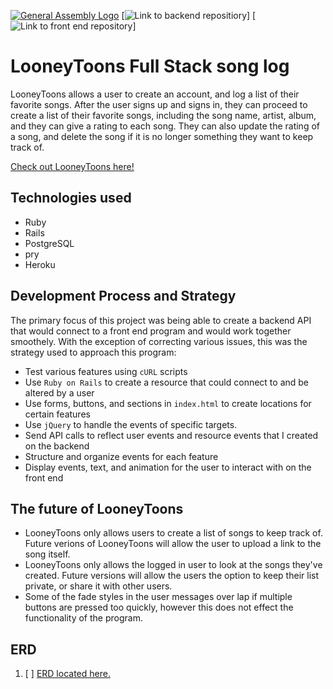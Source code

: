[![General Assembly Logo](https://camo.githubusercontent.com/1a91b05b8f4d44b5bbfb83abac2b0996d8e26c92/687474703a2f2f692e696d6775722e636f6d2f6b6538555354712e706e67)](https://generalassemb.ly/education/web-development-immersive)
[![Link to backend repositiory](https://git.heroku.com/mysterious-savannah-18675.git)]
[![Link to front end repository](https://github.com/MaxxKowalik/song-share-browser)]


# LooneyToons Full Stack song log

LooneyToons allows a user to create an account, and log a list of their favorite songs.
After the user signs up and signs in, they can proceed to create a list of their favorite
songs, including the song name, artist, album, and they can give a rating to each song.
They can also update the rating of a song, and delete the song if it is no longer something
they want to keep track of.

[Check out LooneyToons here!](https://maxxkowalik.github.io/song-share-browser/)

## Technologies used

- Ruby
- Rails
- PostgreSQL
- pry
- Heroku

## Development Process and Strategy

The primary focus of this project was being able to create a backend API that would connect to a front end program and would work together smoothely. With the exception of correcting various issues, this was the strategy used to approach this program:
- Test various features using `cURL` scripts
- Use `Ruby on Rails` to create a resource that could connect to and be altered by a user
- Use forms, buttons, and sections in `index.html` to create locations for certain features
- Use `jQuery` to handle the events of specific targets.
- Send API calls to reflect user events and resource events that I created on the backend
- Structure and organize events for each feature
- Display events, text, and animation for the user to interact with on the front end

## The future of LooneyToons

- LooneyToons only allows users to create a list of songs to keep track of. Future verions of LooneyToons will allow the user to upload a link to the song itself.
- LooneyToons only allows the logged in user to look at the songs they've created. Future versions will allow the users the option to keep their list private, or share it with other users.
- Some of the fade styles in the user messages over lap if multiple buttons are pressed too quickly, however this does not effect the functionality of the program.

## ERD
1. [ ] [ERD located here.](https://imgur.com/xIIcV81)
